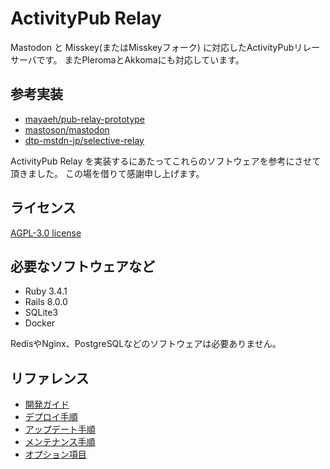 # ActivityPub Relay

Mastodon と Misskey(またはMisskeyフォーク) に対応したActivityPubリレーサーバです。
またPleromaとAkkomaにも対応しています。

## 参考実装

- [mayaeh/pub-relay-prototype](https://github.com/mayaeh/pub-relay-prototype)
- [mastoson/mastodon](https://github.com/mastodon/mastodon)
- [dtp-mstdn-jp/selective-relay](https://github.com/dtp-mstdn-jp/selective-relay)

ActivityPub Relay を実装するにあたってこれらのソフトウェアを参考にさせて頂きました。
この場を借りて感謝申し上げます。

## ライセンス

[AGPL-3.0 license](../../LICENSE)

## 必要なソフトウェアなど

- Ruby 3.4.1
- Rails 8.0.0
- SQLite3
- Docker

RedisやNginx、PostgreSQLなどのソフトウェアは必要ありません。

## リファレンス
- [開発ガイド](./development/index.md)
- [デプロイ手順](./deploy/index.md)
- [アップデート手順](./update/index.md)
- [メンテナンス手順](./maintenance/index.md)
- [オプション項目](./option/index.md)
